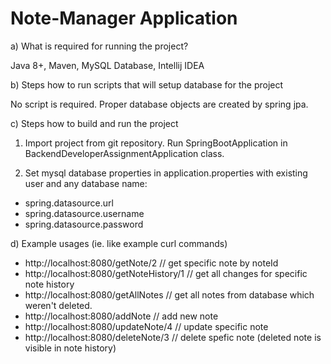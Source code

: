# Note-Manager Application

a) What is required for running the project?

Java 8+, Maven, MySQL Database, Intellij IDEA

b) Steps how to run scripts that will setup database for the project

No script is required. Proper database objects are created by spring jpa.

c) Steps how to build and run the project

1. Import project from git repository. Run SpringBootApplication in BackendDeveloperAssignmentApplication class.

2. Set mysql database properties in application.properties with existing user and any database name:
 - spring.datasource.url
 - spring.datasource.username
 - spring.datasource.password

d) Example usages (ie. like example curl commands)

- http://localhost:8080/getNote/2     // get specific note by noteId
- http://localhost:8080/getNoteHistory/1 // get all changes for specific note history
- http://localhost:8080/getAllNotes // get all notes from database which weren't deleted.
- http://localhost:8080/addNote   // add new note
- http://localhost:8080/updateNote/4  // update specific note
- http://localhost:8080/deleteNote/3   // delete spefic note (deleted note is visible in note history)









